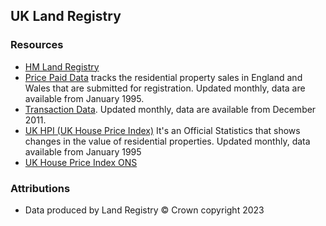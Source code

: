 ## UK Land Registry


### Resources
- [HM Land Registry](https://www.gov.uk/government/organisations/land-registry) 
- [Price Paid Data](https://www.gov.uk/government/statistical-data-sets/price-paid-data-downloads) tracks the residential property sales in England and Wales that are submitted for registration. Updated monthly, data are available from January 1995.
- [Transaction Data](https://data.gov.uk/dataset/monthly-land-registry-property-transaction-data). Updated monthly, data are available from December 2011.
- [UK HPI (UK House Price Index)](http://www.gov.uk/government/collections/uk-house-price-index-reports) It's an Official Statistics that shows changes in the value of residential properties. Updated monthly, data available from January 1995
- [UK House Price Index ONS](https://www.ons.gov.uk/economy/inflationandpriceindices/bulletins/housepriceindex/previousReleases)


### Attributions
- Data produced by Land Registry © Crown copyright 2023

